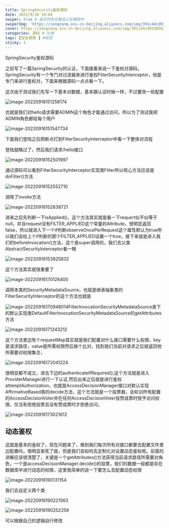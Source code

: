 ```yaml
---
title: SpringSecurity鉴权源码
date: 2022/9/16 19:04
swiper: true # 是否将改文章放入轮播图中
swiperImg: 'https://zangzang.oss-cn-beijing.aliyuncs.com/img/391c44cd9190562f87f20329d2eb371.jpg' # 该文章在轮播图中的图片，可以是本地目录下图片也可以是http://xxx图片
cover: https://zangzang.oss-cn-beijing.aliyuncs.com/img/391c44cd9190562f87f20329d2eb371.jpg # 该文章图片，可以是本地目录下图片也可以是http://xxx图片
categories: 源码 # 分类
tags: [安全框架 ] #标签
sticky: 1
---
```


SpringSecurity鉴权源码

之前写了一篇SpringSecurity的认证，下面接着来说一下鉴权对源码，SpringSecurity有一个专门对过滤器来进行鉴权FilterSecurityInterceptor，他是专门来进行鉴权对，下面来根据源码一点点看一下。

这次由于测试我们先写一下基本对数据，基本跟认证时候一样，不过要改一些配置

![image-20220916151258174](https://zangzang.oss-cn-beijing.aliyuncs.com/img/image-20220916151258174.png)

也就是我们对hello请求需要ADMIN这个角色才能通过访问，所以为了测试我把ADMIN角色都给每个用户

![image-20220916151547734](https://zangzang.oss-cn-beijing.aliyuncs.com/img/image-20220916151547734.png)

下面我们登陆之后把断点打到FilterSecurityInterceptor中看一下整体对流程

登陆就略过了，然后我们请求/hello接口

![image-20220916152501997](https://zangzang.oss-cn-beijing.aliyuncs.com/img/image-20220916152501997.png)

通过源码可以看到FilterSecurityInterceptor实现类Filter所以核心方法应该是doFilter()方法

![image-20220916152552710](https://zangzang.oss-cn-beijing.aliyuncs.com/img/image-20220916152552710.png)

调用了invoke方法

![image-20220916152838721](https://zangzang.oss-cn-beijing.aliyuncs.com/img/image-20220916152838721.png)

进来之后先判断一下isApplied()，这个方法其实就是看一下requert似不似等于null，并且request没有FILTER_APPLIED这个常量的Attribute，很明显返回false，所以就进入下一个if判断observeOncePerRequest这个属性默认为true所以我们会给上个if判断的那个FILTER_APPLIED设置一个true，接下来就是进入我们的beforeInvocation()方法，这个是super调用的，我们去父类AbstractSecurityInterceptor看一眼

![image-20220916153925832](https://zangzang.oss-cn-beijing.aliyuncs.com/img/image-20220916153925832.png)

这个方法其实就很重要了

![image-20220916170128400](https://zangzang.oss-cn-beijing.aliyuncs.com/img/image-20220916170128400.png)

调用本类的SecurityMetadataSource，也就是继承抽象类的FilterSecurityInterceptor的这个方法也就是

![image-20220916170948014](https://zangzang.oss-cn-beijing.aliyuncs.com/img/image-20220916170948014.png)FilterInvocationSecurityMetadataSource类下的默认实现类DefaultFilterInvocationSecurityMetadataSource的getAttributes方法

![image-20220916171243212](https://zangzang.oss-cn-beijing.aliyuncs.com/img/image-20220916171243212.png)

这个方法里边有个requestMap其实就是我们配置对什么接口需要什么权限，key是请求路径，value是所需权限然后挨个比对，找到我们当前对请求之后就返回他所需要对权限集合，

![image-20220916172041224](https://zangzang.oss-cn-beijing.aliyuncs.com/img/image-20220916172041224.png)

很明显都不成立，进去下边的authenticateIfRequired();这个方法就是进入ProviderManager进行一下认证,然后出来之后就是进行鉴权attemptAuthorization，也就是AccessDecisionManager接口对默认实现AffirmativeBased类的decide方法，这个方法就是一个投票器，会轮训所有配置的AccessDecisionVoter并在任何AccessDecisionVoter投赞成票时授予访问权限。仅当有拒绝投票且没有赞成票时才拒绝访问。

![image-20220916173021612](https://zangzang.oss-cn-beijing.aliyuncs.com/img/image-20220916173021612.png)

## 动态鉴权

这就是基本的鉴权了，现在问题来了，难到我们每次所有对接口都要去配置文件里边配置吗，很明显笨死了就，但是我们该如何去定制化对设置动态鉴权呢。前面的讲解应该很清楚了，关键是一个getAttributes()方法获得当前请求路径所需要对角色，一个是accessDecisionManager.decide()的投票，我们的数据一般都是存在数据库中进行动态的权限，这里我简单的说一下要怎么去配置动态权限

![image-20220916190131154](https://zangzang.oss-cn-beijing.aliyuncs.com/img/image-20220916190131154.png)

我们去自定义两个类

![image-20220916190221563](https://zangzang.oss-cn-beijing.aliyuncs.com/img/image-20220916190221563.png)

![image-20220916190252256](https://zangzang.oss-cn-beijing.aliyuncs.com/img/image-20220916190252256.png)

可以根据自己的逻辑自行修改
